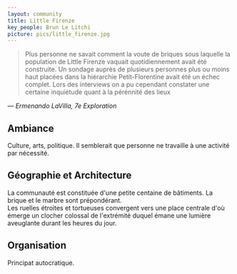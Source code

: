 ```yaml
---
layout: community
title: Little Firenze
key_people: Brun Le Litchi
picture: pics/little_firenze.jpg
---
```


> Plus personne ne savait comment la voute de briques sous laquelle la population de Little Firenze vaquait quotidiennement avait été construite. Un sondage auprès de plusieurs personnes plus ou moins haut placées dans la hiérarchie Petit-Florentine avait été un échec complet. Lors des interviews on a pu cependant constater une certaine inquiétude quant à la pérénnité des lieux

<cite>&mdash; Ermenando LaVilla, 7e Exploration</cite>

## Ambiance
Culture, arts, politique. Il semblerait que personne ne travaille à une activité par nécessité.

## Géographie et Architecture
La communauté est constituée d'une petite centaine de bâtiments. La brique et le marbre sont prépondérant.  
Les ruelles étroites et tortueuses convergent vers une place centrale d'où émerge un clocher colossal de l'extrémité duquel émane une lumière aveuglante durant les heures du jour.

## Organisation

Principat autocratique.